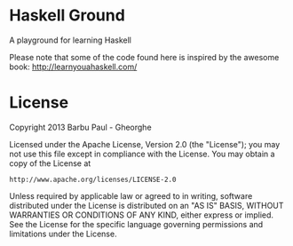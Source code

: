 Haskell Ground
==============
A playground for learning Haskell

Please note that some of the code found here is inspired by the awesome book:
http://learnyouahaskell.com/

License
=======
Copyright 2013 Barbu Paul - Gheorghe

Licensed under the Apache License, Version 2.0 (the "License");
you may not use this file except in compliance with the License.
You may obtain a copy of the License at

    http://www.apache.org/licenses/LICENSE-2.0

Unless required by applicable law or agreed to in writing, software
distributed under the License is distributed on an "AS IS" BASIS,
WITHOUT WARRANTIES OR CONDITIONS OF ANY KIND, either express or implied.
See the License for the specific language governing permissions and
limitations under the License.
